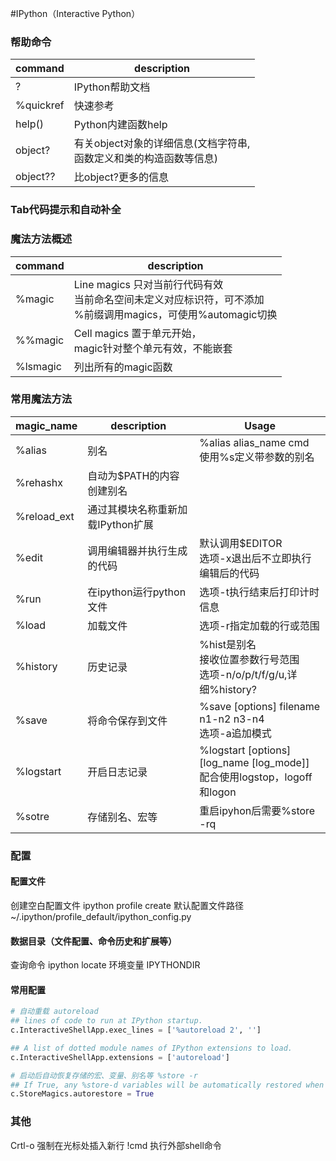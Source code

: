 #IPython（Interactive Python）

### 帮助命令
command | description
--- | ---
?  | IPython帮助文档
%quickref | 快速参考
help() | Python内建函数help
object? | 有关object对象的详细信息(文档字符串,<br>函数定义和类的构造函数等信息)
object?? | 比object?更多的信息

### Tab代码提示和自动补全

### 魔法方法概述
command | description
--- | --- 
%magic | Line magics 只对当前行代码有效<br>当前命名空间未定义对应标识符，可不添加<br>%前缀调用magics，可使用%automagic切换
%%magic | Cell magics 置于单元开始，<br>magic针对整个单元有效，不能嵌套
%lsmagic | 列出所有的magic函数

### 常用魔法方法
magic_name | description | Usage
--- | --- | --- 
%alias | 别名 | %alias alias_name cmd <br> 使用%s定义带参数的别名
%rehashx | 自动为$PATH的内容创建别名 |
%reload_ext | 通过其模块名称重新加载IPython扩展 |
%edit | 调用编辑器并执行生成的代码 | 默认调用$EDITOR <br> 选项-x退出后不立即执行编辑后的代码
%run | 在ipython运行python文件 | 选项-t执行结束后打印计时信息
%load | 加载文件 | 选项-r指定加载的行或范围
%history | 历史记录 | %hist是别名<br>接收位置参数行号范围<br>选项-n/o/p/t/f/g/u,详细%history?
%save | 将命令保存到文件 | %save [options] filename n1-n2 n3-n4<br>选项-a追加模式
%logstart | 开启日志记录 | %logstart [options] [log_name [log_mode]]<br>配合使用logstop，logoff和logon
%sotre | 存储别名、宏等 | 重启ipyhon后需要%store -rq


### 配置

#### 配置文件
创建空白配置文件
ipython profile create
默认配置文件路径
~/.ipython/profile_default/ipython_config.py

#### 数据目录（文件配置、命令历史和扩展等）
查询命令
ipython locate
环境变量
IPYTHONDIR

#### 常用配置

``` Python
# 自动重载 autoreload
## lines of code to run at IPython startup.
c.InteractiveShellApp.exec_lines = ['%autoreload 2', '']

## A list of dotted module names of IPython extensions to load.
c.InteractiveShellApp.extensions = ['autoreload']

# 启动后自动恢复存储的宏、变量、别名等 %store -r
## If True, any %store-d variables will be automatically restored when IPython starts.
c.StoreMagics.autorestore = True
```

### 其他
Crtl-o 强制在光标处插入新行
!cmd  执行外部shell命令
